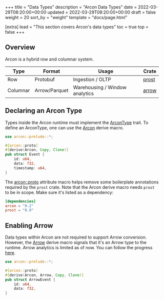 +++
title = "Data Types"
description = "Arcon Data Types"
date = 2022-03-29T08:20:00+00:00
updated = 2022-03-29T08:20:00+00:00
draft = false
weight = 20
sort_by = "weight"
template = "docs/page.html"

[extra]
lead = "This section covers Arcon's data types"
toc = true
top = false
+++


## Overview

Arcon is a hybrid row and columnar system. 

|Type | Format | Usage | Crate | 
|---|---| --- | --- | 
|Row | Protobuf | Ingestion / OLTP | [prost](https://github.com/tokio-rs/prost) |
|Columnar | Arrow/Parquet | Warehousing / Window analytics | [arrow](https://github.com/apache/arrow-rs) |

## Declaring an Arcon Type

Types inside the Arcon runtime must implement the [ArconType](https://docs.rs/arcon/latest/arcon/prelude/trait.ArconType.html) trait. To define an ArconType, one can use the [Arcon](https://docs.rs/arcon/latest/arcon/derive.Arcon.html) derive macro. 


```rust
use arcon::prelude::*;

#[arcon::proto]
#[derive(Arcon, Copy, Clone)]
pub struct Event {
    id: u64,
    data: f32,
    timestamp: u64,
}
```

The [arcon::proto](https://docs.rs/arcon/latest/arcon/attr.proto.html) attribute macro helps remove some boilerplate annotations required by the ``prost`` crate. Note that the Arcon derive macro needs ``prost`` to be in scope. Make sure it's listed as a dependency:

```toml
[dependencies]
arcon = "0.2"
prost = "0.9"
```


## Enabling Arrow

Data types within Arcon are not required to support Arrow conversion. However, the [Arrow](https://docs.rs/arcon/latest/arcon/derive.Arrow.html) derive macro signals that it's an Arrow type to the runtime.
Arrow analytics is limited as of now. You can follow the progress [here](https://github.com/cda-group/arcon/issues/285).

```rust
use arcon::prelude::*;

#[arcon::proto]
#[derive(Arcon, Arrow, Copy, Clone)]
pub struct ArrowEvent {
    id: u64,
    data: f32,
}
```